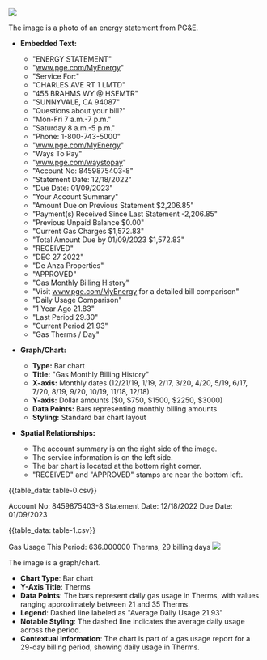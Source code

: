 ![](images/img-0.jpeg)

The image is a photo of an energy statement from PG&E.

- **Embedded Text:**
  - "ENERGY STATEMENT"
  - "www.pge.com/MyEnergy"
  - "Service For:"
  - "CHARLES AVE RT 1 LMTD"
  - "455 BRAHMS WY @ HSEMTR"
  - "SUNNYVALE, CA 94087"
  - "Questions about your bill?"
  - "Mon-Fri 7 a.m.-7 p.m."
  - "Saturday 8 a.m.-5 p.m."
  - "Phone: 1-800-743-5000"
  - "www.pge.com/MyEnergy"
  - "Ways To Pay"
  - "www.pge.com/waystopay"
  - "Account No: 8459875403-8"
  - "Statement Date: 12/18/2022"
  - "Due Date: 01/09/2023"
  - "Your Account Summary"
  - "Amount Due on Previous Statement $2,206.85"
  - "Payment(s) Received Since Last Statement -2,206.85"
  - "Previous Unpaid Balance $0.00"
  - "Current Gas Charges $1,572.83"
  - "Total Amount Due by 01/09/2023 $1,572.83"
  - "RECEIVED"
  - "DEC 27 2022"
  - "De Anza Properties"
  - "APPROVED"
  - "Gas Monthly Billing History"
  - "Visit www.pge.com/MyEnergy for a detailed bill comparison"
  - "Daily Usage Comparison"
  - "1 Year Ago 21.83"
  - "Last Period 29.30"
  - "Current Period 21.93"
  - "Gas Therms / Day"

- **Graph/Chart:**
  - **Type:** Bar chart
  - **Title:** "Gas Monthly Billing History"
  - **X-axis:** Monthly dates (12/21/19, 1/19, 2/17, 3/20, 4/20, 5/19, 6/17, 7/20, 8/19, 9/20, 10/19, 11/18, 12/18)
  - **Y-axis:** Dollar amounts ($0, $750, $1500, $2250, $3000)
  - **Data Points:** Bars representing monthly billing amounts
  - **Styling:** Standard bar chart layout

- **Spatial Relationships:**
  - The account summary is on the right side of the image.
  - The service information is on the left side.
  - The bar chart is located at the bottom right corner.
  - "RECEIVED" and "APPROVED" stamps are near the bottom left.

{{table_data: table-0.csv}}

Account No: 8459875403-8 Statement Date: 12/18/2022 Due Date: 01/09/2023

{{table_data: table-1.csv}}

Gas Usage This Period: 636.000000 Therms, 29 billing days
![](images/img-1.jpeg)

The image is a graph/chart.

- **Chart Type**: Bar chart
- **Y-Axis Title**: Therms
- **Data Points**: The bars represent daily gas usage in Therms, with values ranging approximately between 21 and 35 Therms.
- **Legend**: Dashed line labeled as "Average Daily Usage 21.93"
- **Notable Styling**: The dashed line indicates the average daily usage across the period.
- **Contextual Information**: The chart is part of a gas usage report for a 29-day billing period, showing daily usage in Therms.
